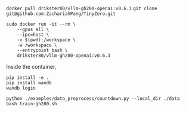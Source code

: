 `docker pull drikster80/vllm-gh200-openai:v0.6.3`
`git clone git@github.com:ZachariahPang/TinyZero.git`
```
sudo docker run -it --rm \
    --gpus all \
    --ipc=host \
    -v $(pwd):/workspace \
    -w /workspace \
    --entrypoint bash \
    drikster80/vllm-gh200-openai:v0.6.3
```
Inside the container,
```
pip install -e .
pip install wandb
wandb login
```
```
python ./examples/data_preprocess/countdown.py --local_dir ./data
bash train-gh200.sh
```
